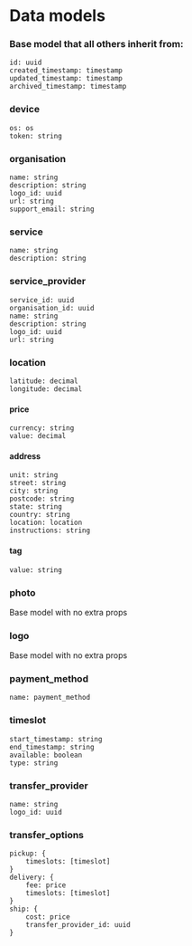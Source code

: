 # Data models

### Base model that all others inherit from:
```
id: uuid
created_timestamp: timestamp
updated_timestamp: timestamp
archived_timestamp: timestamp
```

### device
```
os: os
token: string
```

### organisation
```
name: string
description: string
logo_id: uuid
url: string
support_email: string
```

### service
```
name: string
description: string
```

### service_provider
```
service_id: uuid
organisation_id: uuid
name: string
description: string
logo_id: uuid
url: string
```

### location
```
latitude: decimal
longitude: decimal
```

#### price
```
currency: string
value: decimal
```

#### address
```
unit: string
street: string
city: string
postcode: string
state: string
country: string
location: location
instructions: string
```

#### tag
```
value: string
```

### photo
Base model with no extra props

### logo
Base model with no extra props

### payment_method
```
name: payment_method
```

### timeslot
```
start_timestamp: string
end_timestamp: string
available: boolean
type: string
```

### transfer_provider
```
name: string
logo_id: uuid
```

### transfer_options
```
pickup: {
    timeslots: [timeslot]
}
delivery: {
    fee: price
    timeslots: [timeslot]
}
ship: {
    cost: price
    transfer_provider_id: uuid
}
```
